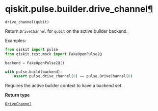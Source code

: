# qiskit.pulse.builder.drive\_channel[¶](#qiskit-pulse-builder-drive-channel "Permalink to this headline")

<span id="undefined" />

`drive_channel(qubit)`

Return `DriveChannel` for `qubit` on the active builder backend.

Examples:

```python
from qiskit import pulse
from qiskit.test.mock import FakeOpenPulse2Q

backend = FakeOpenPulse2Q()

with pulse.build(backend):
    assert pulse.drive_channel(0) == pulse.DriveChannel(0)
```

<Admonition title="Note" type="note">
  Requires the active builder context to have a backend set.
</Admonition>

**Return type**

[`DriveChannel`](qiskit.pulse.channels.DriveChannel#qiskit.pulse.channels.DriveChannel "qiskit.pulse.channels.DriveChannel")

